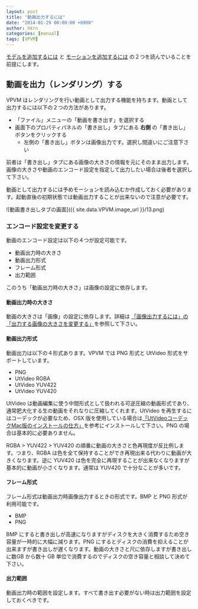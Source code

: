 ```yaml
---
layout: post
title: "動画出力するには"
date: "2014-01-29 00:00:00 +0900"
author: hkrn
categories: [manual]
tags: [VPVM]
---
```


[モデルを追加するには](../../../../2014/01/21/モデルを追加するには/) と [モーションを追加するには](../../../../2014/01/29/モーションを追加するには/) の２つを読んでいることを前提にします。

## 動画を出力（レンダリング）する

VPVM はレンダリングを行い動画として出力する機能を持ちます。動画として出力するには以下の２つの方法があります。

  - 「ファイル」メニューの「動画を書き出す」を選択する
  - 画面下のプロパティパネルの「書き出し」タブにある **右側** の「書き出し」ボタンをクリックする
    - 左側の「書き出し」ボタンは画像出力です。選択し間違いにご注意下さい

前者は「書き出し」タブにある画像の大きさの情報を元にそのまま出力します。画像の大きさや動画のエンコード設定を指定して出力したい場合は後者を選択して下さい。

動画として出力するには予めモーションを読み込むか作成しておく必要があります。起動直後の初期状態では動画出力することが出来ないので注意が必要です。

![動画書き出しタブの画面]({{ site.data.VPVM.image_url }}/13.png)

### エンコード設定を変更する

動画のエンコード設定は以下の４つが設定可能です。

  - 動画出力時の大きさ
  - 動画出力形式
  - フレーム形式
  - 出力範囲

このうち「動画出力時の大きさ」は画像の設定に依存します。

#### 動画出力時の大きさ

動画の大きさは「画像」の設定に依存します。詳細は [「画像出力するには」の「出力する画像の大きさを変更する」](../../../2014/01/29/画像出力するには)を参照して下さい。

#### 動画出力形式

動画出力は以下の４形式あります。VPVM では PNG 形式と UtVideo 形式をサポートしています。

  - PNG
  - UtVideo RGBA
  - UtVideo YUV422
  - UtVideo YUV420

UtVideo は動画編集に使う中間形式として扱われる可逆圧縮の動画形式であり、通常肥大化する生の動画をそれなりに圧縮してくれます。UtVideo を再生するにはコーデックが必要なため、OSX 版を使用している場合は[「UtVideoコーデックMac版のインストールの仕方」](http://blog.livedoor.jp/bedai/archives/18125889.html)を参考にインストールして下さい。PNG の場合は基本的に必要ありません。

RGBA > YUV422 > YUV420 の順番に動画の大きさと色再現度が反比例します。つまり、RGBA は色を全て保持することができ再現出来る代わりに動画が大きくなります。逆に YUV420 は色を完全に再現することが出来なくなりますが基本的に動画が小さくなります。通常は YUV420 で十分なことが多いです。

#### フレーム形式

フレーム形式は動画出力時画像出力するときの形式です。BMP と PNG 形式が利用可能です。

  - BMP
  - PNG

BMP にすると書き出しが高速になりますがディスクを大きく消費するため空き容量が一時的に大幅に減ります。PNG にするとディスクの消費を抑えることが出来ますが書き出しが遅くなります。動画の大きさと尺に依存しますが書き出しに数GB から数十 GB 単位で消費するのでディスクの空き容量と相談して決めて下さい。

#### 出力範囲

動画出力時の範囲を設定します。すべて書き出す必要がない時は出力範囲を設定しておくべきです。
